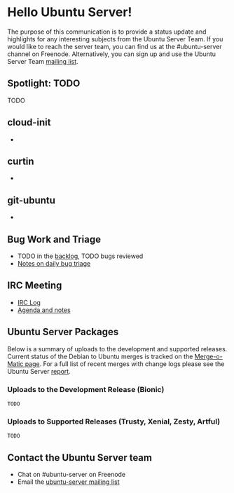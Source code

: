 # Hello Ubuntu Server!
The purpose of this communication is to provide a status update and highlights for any interesting subjects from the Ubuntu Server Team. If you would like to reach the server team, you can find us at the #ubuntu-server channel on Freenode. Alternatively, you can sign up and use the Ubuntu Server Team [mailing list](https://lists.ubuntu.com/mailman/listinfo/ubuntu-server).

## Spotlight: TODO
TODO

## cloud-init
-

## curtin
-

## git-ubuntu
-

## Bug Work and Triage
- TODO in the [backlog](https://bugs.launchpad.net/~ubuntu-server/+subscribedbugs), TODO bugs reviewed
- [Notes on daily bug triage](https://wiki.ubuntu.com/ServerTeam/KnowledgeBase#Bug_Triage)

## IRC Meeting
- [IRC Log](TODO)
- [Agenda and notes](https://wiki.ubuntu.com/ServerTeam/Meeting)

## Ubuntu Server Packages
Below is a summary of uploads to the development and supported releases. Current status of the Debian to Ubuntu merges is tracked on the [Merge-o-Matic page](https://merges.ubuntu.com/main.html). For a full list of recent merges with change logs please see the Ubuntu Server [report](http://reqorts.qa.ubuntu.com/reports/ubuntu-server/merges.html).

### Uploads to the Development Release (Bionic)
```
TODO
```

### Uploads to Supported Releases (Trusty, Xenial, Zesty, Artful)
```
TODO
```

## Contact the Ubuntu Server team
- Chat on #ubuntu-server on Freenode
- Email the [ubuntu-server mailing list](https://lists.ubuntu.com/mailman/listinfo/ubuntu-server)
